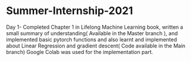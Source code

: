 # Summer-Internship-2021
Day 1- Completed Chapter 1 in Lifelong Machine Learning book, written a small summary of understanding( Available in the Master branch ), and implemented basic pytorch functions and also learnt and implemented about Linear Regression and gradient descent( Code available in the Main branch) Google Colab was used for the implementation part.
